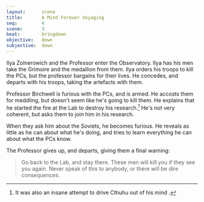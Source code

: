 ```yaml
---
layout:      scene
title:       A Mind Forever Voyaging
seq:         4
scene:       3
beat:        bringdown
objective:   down
subjective:  down
---
```



Ilya Zolnerowich and the Professor enter the Observatory.
Ilya has his men take the Grimoire and the medallion from them.
Ilya orders his troops to kill the PCs,
but the professor bargains for their lives.
He concedes, and departs with his troops, taking the artefacts with them.

Professor Birchwell is furious with the PCs, and is armed.
He accosts them for meddling, but doesn't seem like he's going to kill them.
He explains that he started the fire at the Lab to destroy his research.[^0]
He's not very coherent, but asks them to join him in his research.

When they ask him about the Soviets, he becomes furious.
He reveals as little as he can about what he's doing,
and tries to learn everything he can about what the PCs know.

The Professor gives up, and departs, giving them a final warning:

> Go back to the Lab, and stay there.
> These men will kill you if they see you again.
> Never speak of this to anybody, or there will be dire consequences.


[^0]: It was also an insane attempt to drive Cthuhu out of his mind .












